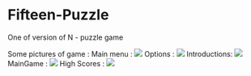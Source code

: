 # Fifteen-Puzzle
One of version of N - puzzle game 

Some pictures of game : 
Main menu : <img src = "https://scontent-hkg3-1.xx.fbcdn.net/v/t1.0-9/30443072_234666910607063_7081331508283179008_n.jpg?_nc_cat=0&_nc_eui2=v1%3AAeHSpkPtoMj-4HRs5kJoM3v10PEWsbvt2o1Js5JLm9_NLgvhZnEc3O8q8GJCJiraAemKPlZdVppvufs5EsJ5o1OCB8gyIgGNAlPBKxBD9Ucn-g&oh=bb73ee954170709779c39016ff002e7e&oe=5B325383"> 
Options : <img src = "https://scontent-hkg3-1.xx.fbcdn.net/v/t1.0-9/30581901_234666943940393_8260363721105211392_n.jpg?_nc_cat=0&_nc_eui2=v1%3AAeHQbXEsdeQjSp8QP4gdoVA2lk4u_hOoyWi4zyADaiP0eVXBX3oSAQ33uLSIp31thISIP2jcpxe5KYA4OIvXqau6Y3_IGo11nn-1_P5Whchstw&oh=c46767cfab37140899160397ffdf9c50&oe=5B7338D2">
Introductions: 
<img src ="https://scontent-hkg3-1.xx.fbcdn.net/v/t1.0-9/30582338_234666800607074_3245686551996268544_n.jpg?_nc_cat=0&_nc_eui2=v1%3AAeHyoSC1-kb2I2qU_XJWo9Yl-6xrQQ_NB1vETm24c2-XFa2CsGhcvj2Z-C2TB-uL3ARkMFtk3u2P1Flj91siTl7X3-uG7lGHplbWinEjjx0eNg&oh=819764602d37a6e1f8c11088bbd67c14&oe=5B70AF77">
MainGame : 
<img src = "https://scontent-hkg3-1.xx.fbcdn.net/v/t1.0-9/30442852_234666737273747_4303521303190568960_n.jpg?_nc_cat=0&_nc_eui2=v1%3AAeHqjHN95PxC22Skz4yxVb6LUJMDYQf78pxsEXV904dr3iEybRejeEV0B6rxLR286QBRvNjwkYM1Rlg6G-klze9anfqYc7yruMDOnOvvMEiYCw&oh=f266cf5400d9bcd47d6ffbe054523c06&oe=5B5EBBD1"> 
High Scores : 
<img src = "https://scontent-hkg3-1.xx.fbcdn.net/v/t1.0-9/30531268_234666867273734_9144443590359908352_n.jpg?_nc_cat=0&_nc_eui2=v1%3AAeFCL1BvLAubuoXyRnFfcXj5InwGnLSnMnh1doYZTVDMLHrgd4MAo64HkQwz7IR6AzvRXsnMxCvacqmu1SrfZw0sl85iGiOKYABXhxeEy06dBA&oh=abe73013343efbb5f2886b104fe3d291&oe=5B2BF57B"> 
